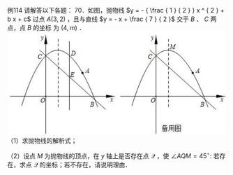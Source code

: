 例114 请解答以下各题： 70．如图，抛物线 $y = - { \frac { 1 } { 2 } } x ^ { 2 } + b x + c$ 过点 $A ( 3 , 2 )$ ，且与直线 $y = - x + \frac { 7 } { 2 }$ 交于 $B$ 、 $C$ 两点，点 $B$ 的坐标 为 $( 4 , m )$ ．
![](<../../qs_image_DB/专题3-2_一网打尽14类·二次函数的存在性问题（解析版）_/daa414f9fc44da16b968bb3626eb50cfa3a15c9138edbac6a3250cc3f74f38a6.jpg>)
（1）求抛物线的解析式；

（2）设点 $M$ 为抛物线的顶点，在 $y$ 轴上是否存在点 $\mathcal { Q }$ ，使 $\angle A Q M = 4 5 ^ { \circ } :$ 若存在，求点 $\mathcal { Q }$ 的坐标；若不存在，请说明理由．

